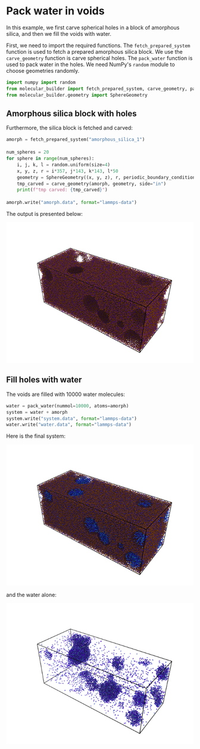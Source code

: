# Pack water in voids
In this example, we first carve spherical holes in a block of amorphous silica, and then we fill the voids with water. 

First, we need to import the required functions. The ```fetch_prepared_system``` function is used to fetch a prepared amorphous silica block. We use the ```carve_geometry``` function is carve spherical holes. The ```pack_water``` function is used to pack water in the holes.  We need NumPy's ```random``` module to choose geometries randomly.
``` python
import numpy import random
from molecular_builder import fetch_prepared_system, carve_geometry, pack_water
from molecular_builder.geometry import SphereGeometry
```

## Amorphous silica block with holes
Furthermore, the silica block is fetched and carved:
``` python
amorph = fetch_prepared_system("amorphous_silica_1")

num_spheres = 20
for sphere in range(num_spheres):
    i, j, k, l = random.uniform(size=4)
    x, y, z, r = i*357, j*143, k*143, l*50
    geometry = SphereGeometry((x, y, z), r, periodic_boundary_condition=(1, 1, 1))
    tmp_carved = carve_geometry(amorph, geometry, side="in")
    print(f"tmp carved: {tmp_carved}")
    
amorph.write("amorph.data", format="lammps-data")
```

The output is presented below:

![Amorphous silica with holes](amorph_holes.png)

## Fill holes with water
The voids are filled with 10000 water molecules:

``` python
water = pack_water(nummol=10000, atoms=amorph)
system = water + amorph
system.write("system.data", format="lammps-data")
water.write("water.data", format="lammps-data")
```

Here is the final system:

![Amorphous silica with holes filled with water](amorph_water.png)

and the water alone:

![Water](water.png)
